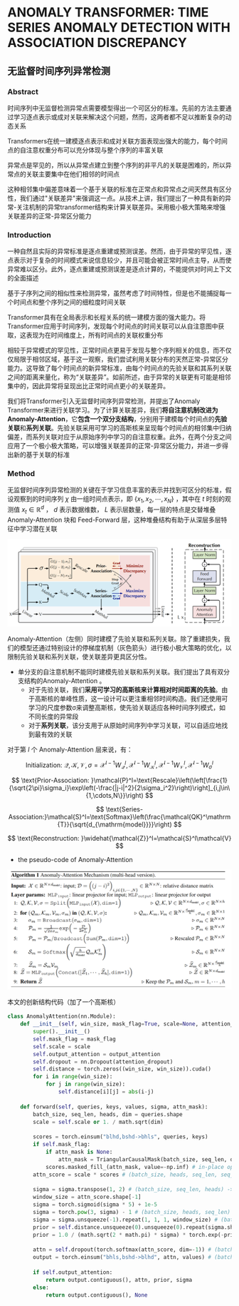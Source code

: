 # ANOMALY TRANSFORMER: TIME SERIES ANOMALY DETECTION WITH ASSOCIATION DISCREPANCY

## 无监督时间序列异常检测

### Abstract

时间序列中无监督检测异常点需要模型得出一个可区分的标准。先前的方法主要通过学习逐点表示或成对关联来解决这个问题，然而，这两者都不足以推断复杂的动态关系

Transformers在统一建模逐点表示和成对关联方面表现出强大的能力，每个时间点的自注意权重分布可以充分体现与整个序列的丰富关联

异常点是罕见的，所以从异常点建立到整个序列的非平凡的关联是困难的，所以异常点的关联主要集中在他们相邻的时间点

这种相邻集中偏差意味着一个基于关联的标准在正常点和异常点之间天然具有区分性，我们通过"关联差异"来强调这一点。从技术上讲，我们提出了一种具有新的异常-关注机制的异常transformer结构来计算关联差异。采用极小极大策略来增强关联差异的正常-异常区分能力

### Introduction

一种自然且实际的异常标准是逐点重建或预测误差。然而，由于异常的罕见性，逐点表示对于复杂的时间模式来说信息较少，并且可能会被正常时间点主导，从而使异常难以区分。此外，逐点重建或预测误差是逐点计算的，不能提供对时间上下文的全面描述

基于子序列之间的相似性来检测异常，虽然考虑了时间特性，但是也不能捕捉每一个时间点和整个序列之间的细粒度时间关联

Transformer具有在全局表示和长程关系的统一建模方面的强大能力。将Transformer应用于时间序列，发现每个时间点的时间关联可以从自注意图中获取，这表现为在时间维度上，所有时间点的关联权重分布

相较于异常模式的罕见性，正常时间点更易于发现与整个序列相关的信息，而不仅仅局限于相邻区域，基于这一观察，我们尝试利用关联分布的天然正常-异常区分能力。这导致了每个时间点的新异常标准，由每个时间点的先验关联和其系列关联之间的距离来量化，称为“关联差异”。如前所述，由于异常的关联更有可能是相邻集中的，因此异常将呈现出比正常时间点更小的关联差异。

我们将Transformer引入无监督时间序列异常检测，并提出了Anomaly Transformer来进行关联学习。为了计算关联差异，我们**将自注意机制改进为Anomaly-Attention**，它**包含一个双分支结构**，分别用于建模每个时间点的**先验关联**和**系列关联**。先验关联采用可学习的高斯核来呈现每个时间点的相邻集中归纳偏差，而系列关联对应于从原始序列中学习的自注意权重。此外，在两个分支之间应用了一个极小极大策略，可以增强关联差异的正常-异常区分能力，并进一步得出新的基于关联的标准

### Method

无监督时间序列异常检测的关键在于学习信息丰富的表示并找到可区分的标准，假设观察到的时间序列 $\chi$  由一组时间点表示，即 $\{x_1,x_2,\cdots,x_N\}$ ，其中在 $t$ 时刻的观测值 $x_t\in\mathbb{R}^d$ ， $d$ 表示数据维数，  $L$ 表示层数量，每一层的特点是交替堆叠 Anomaly-Attention 块和 Feed-Forward 层，这种堆叠结构有助于从深层多层特征中学习潜在关联

![image-20231021173816052](../../images/image-20231021173816052.png)

Anomaly-Attention（左侧）同时建模了先验关联和系列关联。除了重建损失，我们的模型还通过特别设计的停梯度机制（灰色箭头）进行极小极大策略的优化，以限制先验关联和系列关联，使关联差异更具区分性。

- 单分支的自注意机制不能同时建模先验关联和系列关联。我们提出了具有双分支结构的Anomaly-Attention 。
  - 对于先验关联，我们**采用可学习的高斯核来计算相对时间距离的先验**。由于高斯核的单峰性质，这一设计可以更注重相邻时间构造。我们还使用可学习的尺度参数σ来调整高斯核，使先验关联适应各种时间序列模式，如不同长度的异常段
  - 对于**系列关联**，该分支用于从原始时间序列中学习关联，可以自适应地找到最有效的关联

对于第 $l$ 个 Anomaly-Attention 层来说，有：


$$
 \text{Initialization: }\mathcal{Q},\mathcal{K},\mathcal{V},\sigma=\mathcal{X}^{l-1}W_{\mathcal{Q}}^{l},\mathcal{X}^{l-1}W_{\mathcal{K}}^{l},\mathcal{X}^{l-1}W_{\mathcal{V}}^{l},\mathcal{X}^{l-1}W_{\sigma}^{l} 
$$

$$
\text{Prior-Association: }\mathcal{P}^l=\text{Rescale}\left(\left[\frac{1}{\sqrt{2\pi}\sigma_i}\exp\left(-\frac{|j-i|^2}{2\sigma_i^2}\right)\right]_{i,j\in\{1,\cdots,N\}}\right)
$$

$$
\text{Series-Association:}\mathcal{S}^l=\text{Softmax}\left(\frac{\mathcal{QK}^\mathrm{T}}{\sqrt{d_{\mathrm{model}}}}\right)
$$

$$
\text{Reconstruction: }\widehat{\mathcal{Z}}^l=\mathcal{S}^l\mathcal{V}
$$

- the pseudo-code of Anomaly-Attention

![image-20231021180150242](../../images/image-20231021180150242.png)

本文的创新结构代码（加了一个高斯核）

```python
class AnomalyAttention(nn.Module):
    def __init__(self, win_size, mask_flag=True, scale=None, attention_dropout=0.0, output_attention=False):
        super().__init__()
        self.mask_flag = mask_flag
        self.scale = scale
        self.output_attention = output_attention
        self.dropout = nn.Dropout(attention_dropout)
        self.distance = torch.zeros((win_size, win_size)).cuda()
        for i in range(win_size):
            for j in range(win_size):
                self.distance[i][j] = abs(i-j)

    def forward(self, queries, keys, values, sigma, attn_mask):
        batch_size, seq_len, heads, dim = queries.shape
        scale = self.scale or 1. / math.sqrt(dim)

        scores = torch.einsum("blhd,bshd->bhls", queries, keys)
        if self.mask_flag:
            if attn_mask is None:
                attn_mask = TriangularCausalMask(batch_size, seq_len, device=queries.device)
            scores.masked_fill_(attn_mask, value=-np.inf) # in-place operation
        attn_score = scale * scores # (batch_size, heads, seq_len, seq_len)

        sigma = sigma.transpose(1, 2) # (batch_size, seq_len, heads) -> (batch_size, heads, seq_len)
        window_size = attn_score.shape[-1]
        sigma = torch.sigmoid(sigma * 5) + 1e-5
        sigma = torch.pow(3, sigma) - 1 # (batch_size, heads, seq_len)
        sigma = sigma.unsqueeze(-1).repeat(1, 1, 1, window_size) # (batch_size, heads, seq_len, seq_len), 前三个维度不变，只在最后一个维度上重复seq_len次
        prior = self.distance.unsqueeze(0).unsqueeze(0).repeat(sigma.shape[0], sigma.shape[1], 1, 1).cuda() # (batch_size, heads, seq_len, seq_len)
        prior = 1.0 / (math.sqrt(2 * math.pi) * sigma) * torch.exp(-prior ** 2 / 2 / (sigma ** 2))

        attn = self.dropout(torch.softmax(attn_score, dim=-1)) # (batch_size, heads, seq_len, seq_len)
        output = torch.einsum("bhls,bshd->blhd", attn, values) # (batch_size,, seq_len, heads, dim)

        if self.output_attention:
            return output.contiguous(), attn, prior, sigma
        else:
            return output.contiguous(), None
```

